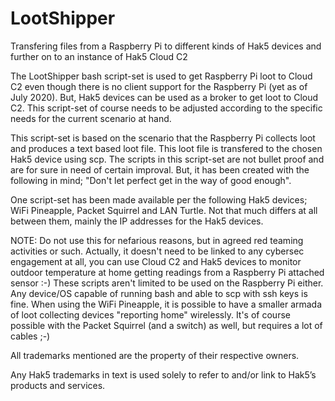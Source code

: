 # LootShipper

Transfering files from a Raspberry Pi to different kinds of Hak5 devices and further on to an instance of Hak5 Cloud C2

The LootShipper bash script-set is used to get Raspberry Pi loot to Cloud C2 even though there is no client support for the Raspberry Pi (yet as of July 2020).
But, Hak5 devices can be used as a broker to get loot to Cloud C2. This script-set of course needs to be adjusted according to the specific needs for the current scenario at hand.

This script-set is based on the scenario that the Raspberry Pi collects loot and produces a text based loot file. This loot file is transfered to the chosen Hak5 device using scp. The scripts in this script-set are not bullet proof and are for sure in need of certain improval. But, it has been created with the following in mind; "Don't let perfect get in the way of good enough".

One script-set has been made available per the following Hak5 devices; WiFi Pineapple, Packet Squirrel and LAN Turtle. Not that much differs at all between them, mainly the IP addresses for the Hak5 devices.

NOTE: Do not use this for nefarious reasons, but in agreed red teaming activities or such. Actually, it doesn't need to be linked to any cybersec engagement at all, you can use Cloud C2 and Hak5 devices to monitor outdoor temperature at home getting readings from a Raspberry Pi attached sensor :-) These scripts aren't limited to be used on the Raspberry Pi either. Any device/OS capable of running bash and able to scp with ssh keys is fine. When using the WiFi Pineapple, it is possible to have a smaller armada of loot collecting devices "reporting home" wirelessly. It's of course possible with the Packet Squirrel (and a switch) as well, but requires a lot of cables ;-)

All trademarks mentioned are the property of their respective owners.

Any Hak5 trademarks in text is used solely to refer to and/or link to Hak5’s products and services.

